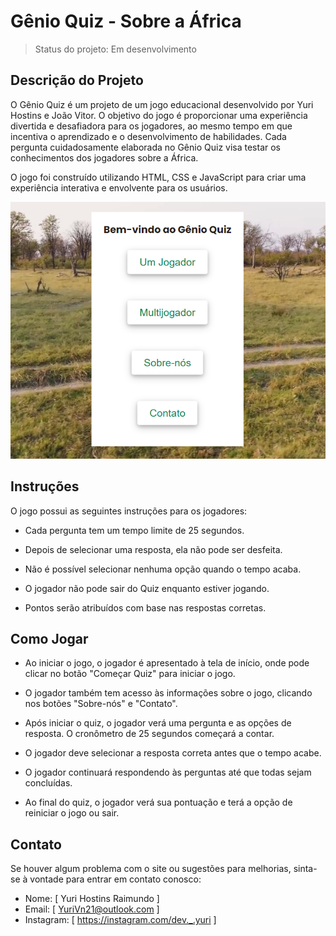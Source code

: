 # Gênio Quiz - Sobre a África

> Status do projeto: Em desenvolvimento

## Descrição do Projeto

O Gênio Quiz é um projeto de um jogo educacional desenvolvido por Yuri Hostins e João Vitor. O objetivo do jogo é proporcionar uma experiência divertida e desafiadora para os jogadores, ao mesmo tempo em que incentiva o aprendizado e o desenvolvimento de habilidades. Cada pergunta cuidadosamente elaborada no Gênio Quiz visa testar os conhecimentos dos jogadores sobre a África.

O jogo foi construído utilizando HTML, CSS e JavaScript para criar uma experiência interativa e envolvente para os usuários.

![Gênio Quiz Screenshot](https://github.com/Yuri-Hostins/Alguma-Coisa/blob/main/imagens/genioquiz.png)

## Instruções
O jogo possui as seguintes instruções para os jogadores:

- Cada pergunta tem um tempo limite de 25 segundos.

- Depois de selecionar uma resposta, ela não pode ser desfeita.

- Não é possível selecionar nenhuma opção quando o tempo acaba.

- O jogador não pode sair do Quiz enquanto estiver jogando.

- Pontos serão atribuídos com base nas respostas corretas.

## Como Jogar
- Ao iniciar o jogo, o jogador é apresentado à tela de início, onde pode clicar no botão "Começar Quiz" para iniciar o jogo.

- O jogador também tem acesso às informações sobre o jogo, clicando nos botões "Sobre-nós" e "Contato".

- Após iniciar o quiz, o jogador verá uma pergunta e as opções de resposta. O cronômetro de 25 segundos começará a contar.

- O jogador deve selecionar a resposta correta antes que o tempo acabe.

- O jogador continuará respondendo às perguntas até que todas sejam concluídas.

- Ao final do quiz, o jogador verá sua pontuação e terá a opção de reiniciar o jogo ou sair.

## Contato

Se houver algum problema com o site ou sugestões para melhorias, sinta-se à vontade para entrar em contato conosco:

- Nome: [ Yuri Hostins Raimundo ]
- Email: [ YuriVn21@outlook.com ]
- Instagram: [ https://instagram.com/dev._.yuri ]

